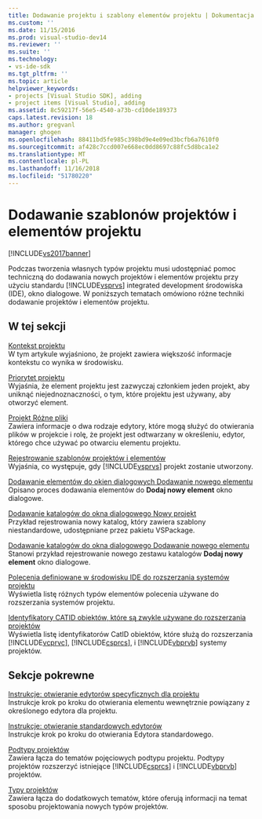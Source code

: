 ```yaml
---
title: Dodawanie projektu i szablony elementów projektu | Dokumentacja firmy Microsoft
ms.custom: ''
ms.date: 11/15/2016
ms.prod: visual-studio-dev14
ms.reviewer: ''
ms.suite: ''
ms.technology:
- vs-ide-sdk
ms.tgt_pltfrm: ''
ms.topic: article
helpviewer_keywords:
- projects [Visual Studio SDK], adding
- project items [Visual Studio], adding
ms.assetid: 8c59217f-56e5-4540-a73b-cd10de189373
caps.latest.revision: 18
ms.author: gregvanl
manager: ghogen
ms.openlocfilehash: 88411bd5fe985c398bd9e4e09ed3bcfb6a7610f0
ms.sourcegitcommit: af428c7ccd007e668ec0dd8697c88fc5d8bca1e2
ms.translationtype: MT
ms.contentlocale: pl-PL
ms.lasthandoff: 11/16/2018
ms.locfileid: "51780220"
---
```

# <a name="adding-project-and-project-item-templates"></a>Dodawanie szablonów projektów i elementów projektu
[!INCLUDE[vs2017banner](../../includes/vs2017banner.md)]

Podczas tworzenia własnych typów projektu musi udostępniać pomoc techniczną do dodawania nowych projektów i elementów projektu przy użyciu standardu [!INCLUDE[vsprvs](../../includes/vsprvs-md.md)] integrated development środowiska (IDE), okno dialogowe. W poniższych tematach omówiono różne techniki dodawanie projektów i elementów projektu.  
  
## <a name="in-this-section"></a>W tej sekcji  
 [Kontekst projektu](../../extensibility/internals/project-context.md)  
 W tym artykule wyjaśniono, że projekt zawiera większość informacje kontekstu co wynika w środowisku.  
  
 [Priorytet projektu](../../extensibility/internals/project-priority.md)  
 Wyjaśnia, że element projektu jest zazwyczaj członkiem jeden projekt, aby uniknąć niejednoznaczności, o tym, które projektu jest używany, aby otworzyć element.  
  
 [Projekt Różne pliki](../../extensibility/internals/miscellaneous-files-project.md)  
 Zawiera informacje o dwa rodzaje edytory, które mogą służyć do otwierania plików w projekcie i rolę, że projekt jest odtwarzany w określeniu, edytor, którego chce używać po otwarciu elementu projektu.  
  
 [Rejestrowanie szablonów projektów i elementów](../../extensibility/internals/registering-project-and-item-templates.md)  
 Wyjaśnia, co występuje, gdy [!INCLUDE[vsprvs](../../includes/vsprvs-md.md)] projekt zostanie utworzony.  
  
 [Dodawanie elementów do okien dialogowych Dodawanie nowego elementu](../../extensibility/internals/adding-items-to-the-add-new-item-dialog-boxes.md)  
 Opisano proces dodawania elementów do **Dodaj nowy element** okno dialogowe.  
  
 [Dodawanie katalogów do okna dialogowego Nowy projekt](../../extensibility/internals/adding-directories-to-the-new-project-dialog-box.md)  
 Przykład rejestrowania nowy katalog, który zawiera szablony niestandardowe, udostępniane przez pakietu VSPackage.  
  
 [Dodawanie katalogów do okna dialogowego Dodawanie nowego elementu](../../extensibility/internals/adding-directories-to-the-add-new-item-dialog-box.md)  
 Stanowi przykład rejestrowanie nowego zestawu katalogów **Dodaj nowy element** okno dialogowe.  
  
 [Polecenia definiowane w środowisku IDE do rozszerzania systemów projektu](../../extensibility/internals/ide-defined-commands-for-extending-project-systems.md)  
 Wyświetla listę różnych typów elementów polecenia używane do rozszerzania systemów projektu.  
  
 [Identyfikatory CATID obiektów, które są zwykle używane do rozszerzania projektów](../../extensibility/internals/catids-for-objects-that-are-typically-used-to-extend-projects.md)  
 Wyświetla listę identyfikatorów CatID obiektów, które służą do rozszerzania [!INCLUDE[vcprvc](../../includes/vcprvc-md.md)], [!INCLUDE[csprcs](../../includes/csprcs-md.md)], i [!INCLUDE[vbprvb](../../includes/vbprvb-md.md)] systemy projektów.  
  
## <a name="related-sections"></a>Sekcje pokrewne  
 [Instrukcje: otwieranie edytorów specyficznych dla projektu](../../extensibility/how-to-open-project-specific-editors.md)  
 Instrukcje krok po kroku do otwierania elementu wewnętrznie powiązany z określonego edytora dla projektu.  
  
 [Instrukcje: otwieranie standardowych edytorów](../../extensibility/how-to-open-standard-editors.md)  
 Instrukcje krok po kroku do otwierania Edytora standardowego.  
  
 [Podtypy projektów](../../extensibility/internals/project-subtypes.md)  
 Zawiera łącza do tematów pojęciowych podtypu projektu. Podtypy projektów rozszerzyć istniejące [!INCLUDE[csprcs](../../includes/csprcs-md.md)] i [!INCLUDE[vbprvb](../../includes/vbprvb-md.md)] projektów.  
  
 [Typy projektów](../../extensibility/internals/project-types.md)  
 Zawiera łącza do dodatkowych tematów, które oferują informacji na temat sposobu projektowania nowych typów projektów.

